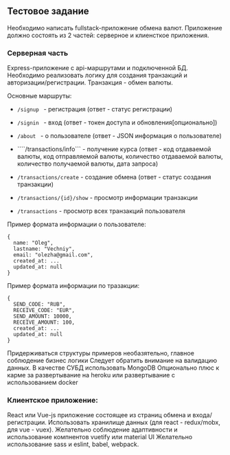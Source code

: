 ## Тестовое задание

Необходимо написать fullstack-приложение обмена валют. Приложение должно состоять из 2 частей: серверное и клиенсткое приложения.

### Серверная часть

Express-приложение с api-маршрутами и подключенной БД. Необходимо реализовать логику для создания транзакций и авторизации/регистрации. Транзакция - обмен валюты.

Основные маршруты:
* ```/signup ``` - регистрация (ответ - статус регистрации)
* ```/signin ``` - вход (ответ - токен доступа и обновления[опционально])
* ```/about ``` - о пользователе (ответ - JSON информация о пользователе)

* ````/transactions/info``` - получение курса (ответ - код отдаваемой валюты, код отправляемой валюты, количество отдаваемой валюты, количество получаемой валюты, дата запроса)
* ```/transactions/create``` - создание обмена (ответ - статус создания транзакции)
* ```/transactions/{id}/show``` - просмотр информации транзакции
* ```/transactions``` - просмотр всех транзакций пользователя

Пример формата информации о пользователе:
```
{
  name: "Oleg",
  lastname: "Vechniy",
  email: "olezha@gmail.com",
  created_at: ...
  updated_at: null
}

```

Пример формата информации по тразакции:
```
{
  SEND_CODE: "RUB",
  RECEIVE_CODE: "EUR",
  SEND_AMOUNT: 10000,
  RECEIVE_AMOUNT: 100,
  created_at: ...
  updated_at: null
}
```

Придерживаться структуры примеров необазятельно, главное соблюдение бизнес логики
Следует обратить внимание на валидацию данных.
В качестве СУБД использовать MongoDB
Опционально плюс к карме за развертывание на heroku или развертывание с использованием docker

### Клиентское приложение:

React или Vue-js приложение состоящее из страниц обмена и входа/регистрации. Использовать хранилище данных (для react - redux/mobx, для vue - vuex).
Желательно соблюдение адаптивности и использование компнентов vuetify или material UI
Желательно использование sass и eslint, babel, webpack.
